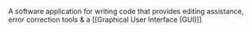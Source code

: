 A software application for writing code that provides editing assistance, error correction tools &
a [[Graphical User Interface (GUI)]]
